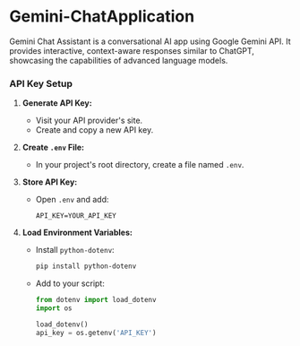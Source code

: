 # Gemini-ChatApplication
Gemini Chat Assistant is a conversational AI app using Google Gemini API. It provides interactive, context-aware responses similar to ChatGPT, showcasing the capabilities of advanced language models.
### API Key Setup

1. **Generate API Key:**
   - Visit your API provider's site.
   - Create and copy a new API key.

2. **Create `.env` File:**
   - In your project's root directory, create a file named `.env`.

3. **Store API Key:**
   - Open `.env` and add:
     ```
     API_KEY=YOUR_API_KEY
     ```

4. **Load Environment Variables:**
   - Install `python-dotenv`:
     ```sh
     pip install python-dotenv
     ```
   - Add to your script:
     ```python
     from dotenv import load_dotenv
     import os

     load_dotenv()
     api_key = os.getenv('API_KEY')
     ```
